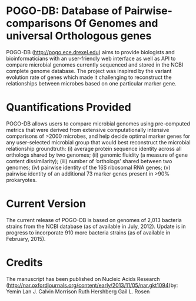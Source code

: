 # POGO-DB: Database of Pairwise-comparisons Of Genomes and universal Orthologous genes
POGO-DB (http://pogo.ece.drexel.edu) aims to provide biologists and bioinformaticians with an user-friendly web interface as well as API to compare microbial genomes currently sequenced and stored in the NCBI complete genome database. The project was inspired by the variant evolution rate of genes which made it challenging to reconstruct the relationships between microbes based on one particular marker gene. 

# Quantifications Provided
POGO-DB allows users to compare microbial genomes using pre-computed metrics that were derived from extensive computationally intensive comparisons of >2000 microbes, and help decide optimal marker genes for any user-selected microbial group that would best reconstruct the microbial relationship groundtruth:
(i) average protein sequence identity across all orthologs shared by two genomes;
(ii) genomic fluidity (a measure of gene content dissimilarity);
(iii) number of ‘orthologs’ shared between two genomes;
(iv) pairwise identity of the 16S ribosomal RNA genes;
(v) pairwise identity of an additional 73 marker genes present in >90% prokaryotes.

# Current Version
The current release of POGO-DB is based on genomes of 2,013 bacteria strains from the NCBI database (as of available in July, 2012). Update is in progress to incorporate 910 more bacteria strains (as of available in February, 2015).

# Credits
The manuscript has been published on Nucleic Acids Research (http://nar.oxfordjournals.org/content/early/2013/11/05/nar.gkt1094)by:
Yemin Lan
J. Calvin Morrison
Ruth Hershberg
Gail L. Rosen

